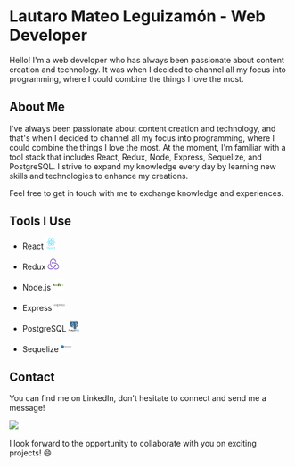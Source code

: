 # Lautaro Mateo Leguizamón - Web Developer

Hello! I'm a web developer who has always been passionate about content creation and technology. It was when I decided to channel all my focus into programming, where I could combine the things I love the most.

## About Me

I've always been passionate about content creation and technology, and that's when I decided to channel all my focus into programming, where I could combine the things I love the most. At the moment, I'm familiar with a tool stack that includes React, Redux, Node, Express, Sequelize, and PostgreSQL. I strive to expand my knowledge every day by learning new skills and technologies to enhance my creations.

Feel free to get in touch with me to exchange knowledge and experiences.

## Tools I Use

- React
  <img src="https://raw.githubusercontent.com/devicons/devicon/master/icons/react/react-original-wordmark.svg" width="20">

- Redux
  <img src="https://raw.githubusercontent.com/devicons/devicon/master/icons/redux/redux-original.svg" width="20">

- Node.js
  <img src="https://raw.githubusercontent.com/devicons/devicon/master/icons/nodejs/nodejs-original-wordmark.svg" width="20">

- Express
  <img src="https://raw.githubusercontent.com/devicons/devicon/master/icons/express/express-original-wordmark.svg" width="20">

- PostgreSQL
  <img src="https://raw.githubusercontent.com/devicons/devicon/master/icons/postgresql/postgresql-original-wordmark.svg" width="20">

- Sequelize
  <img src="https://raw.githubusercontent.com/devicons/devicon/master/icons/sequelize/sequelize-original-wordmark.svg" width="20">

## Contact

You can find me on LinkedIn, don't hesitate to connect and send me a message!

<img src="https://raw.githubusercontent.com/linkedin/inicons/master/originals/linkedin.svg" href="https://www.linkedin.com/in/lautaro-mateo-leguizamon-35b902279/" width="20">

I look forward to the opportunity to collaborate with you on exciting projects! 😄
